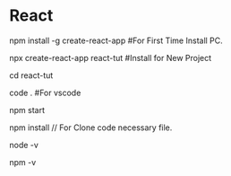 # React

npm install -g create-react-app  #For First Time Install PC.

npx create-react-app react-tut   #Install for New Project

cd react-tut 

code .   #For vscode

npm start

npm install  // For Clone code necessary file.

node -v

npm -v
